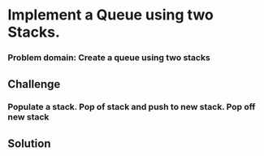 # Implement a Queue using two Stacks.
<!-- Short summary or background information -->
### Problem domain: Create a queue using two stacks

## Challenge
<!-- Description of the challenge -->
### Populate a stack. Pop of stack and push to new stack. Pop off new stack

## Solution
<!-- Embedded whiteboard image -->
